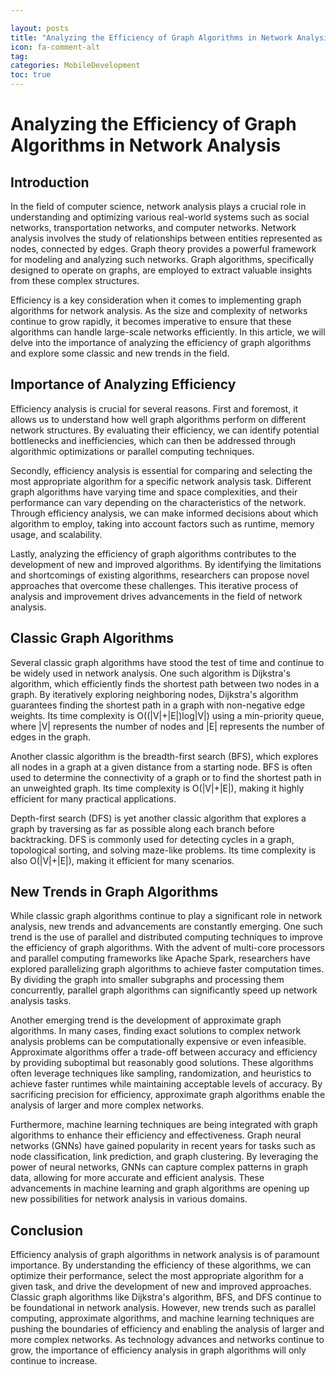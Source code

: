 ```yaml
---

layout: posts
title: "Analyzing the Efficiency of Graph Algorithms in Network Analysis"
icon: fa-comment-alt
tag:      
categories: MobileDevelopment
toc: true
---
```




# Analyzing the Efficiency of Graph Algorithms in Network Analysis

## Introduction

In the field of computer science, network analysis plays a crucial role in understanding and optimizing various real-world systems such as social networks, transportation networks, and computer networks. Network analysis involves the study of relationships between entities represented as nodes, connected by edges. Graph theory provides a powerful framework for modeling and analyzing such networks. Graph algorithms, specifically designed to operate on graphs, are employed to extract valuable insights from these complex structures.

Efficiency is a key consideration when it comes to implementing graph algorithms for network analysis. As the size and complexity of networks continue to grow rapidly, it becomes imperative to ensure that these algorithms can handle large-scale networks efficiently. In this article, we will delve into the importance of analyzing the efficiency of graph algorithms and explore some classic and new trends in the field.

## Importance of Analyzing Efficiency

Efficiency analysis is crucial for several reasons. First and foremost, it allows us to understand how well graph algorithms perform on different network structures. By evaluating their efficiency, we can identify potential bottlenecks and inefficiencies, which can then be addressed through algorithmic optimizations or parallel computing techniques.

Secondly, efficiency analysis is essential for comparing and selecting the most appropriate algorithm for a specific network analysis task. Different graph algorithms have varying time and space complexities, and their performance can vary depending on the characteristics of the network. Through efficiency analysis, we can make informed decisions about which algorithm to employ, taking into account factors such as runtime, memory usage, and scalability.

Lastly, analyzing the efficiency of graph algorithms contributes to the development of new and improved algorithms. By identifying the limitations and shortcomings of existing algorithms, researchers can propose novel approaches that overcome these challenges. This iterative process of analysis and improvement drives advancements in the field of network analysis.

## Classic Graph Algorithms

Several classic graph algorithms have stood the test of time and continue to be widely used in network analysis. One such algorithm is Dijkstra's algorithm, which efficiently finds the shortest path between two nodes in a graph. By iteratively exploring neighboring nodes, Dijkstra's algorithm guarantees finding the shortest path in a graph with non-negative edge weights. Its time complexity is O((|V|+|E|)log|V|) using a min-priority queue, where |V| represents the number of nodes and |E| represents the number of edges in the graph.

Another classic algorithm is the breadth-first search (BFS), which explores all nodes in a graph at a given distance from a starting node. BFS is often used to determine the connectivity of a graph or to find the shortest path in an unweighted graph. Its time complexity is O(|V|+|E|), making it highly efficient for many practical applications.

Depth-first search (DFS) is yet another classic algorithm that explores a graph by traversing as far as possible along each branch before backtracking. DFS is commonly used for detecting cycles in a graph, topological sorting, and solving maze-like problems. Its time complexity is also O(|V|+|E|), making it efficient for many scenarios.

## New Trends in Graph Algorithms

While classic graph algorithms continue to play a significant role in network analysis, new trends and advancements are constantly emerging. One such trend is the use of parallel and distributed computing techniques to improve the efficiency of graph algorithms. With the advent of multi-core processors and parallel computing frameworks like Apache Spark, researchers have explored parallelizing graph algorithms to achieve faster computation times. By dividing the graph into smaller subgraphs and processing them concurrently, parallel graph algorithms can significantly speed up network analysis tasks.

Another emerging trend is the development of approximate graph algorithms. In many cases, finding exact solutions to complex network analysis problems can be computationally expensive or even infeasible. Approximate algorithms offer a trade-off between accuracy and efficiency by providing suboptimal but reasonably good solutions. These algorithms often leverage techniques like sampling, randomization, and heuristics to achieve faster runtimes while maintaining acceptable levels of accuracy. By sacrificing precision for efficiency, approximate graph algorithms enable the analysis of larger and more complex networks.

Furthermore, machine learning techniques are being integrated with graph algorithms to enhance their efficiency and effectiveness. Graph neural networks (GNNs) have gained popularity in recent years for tasks such as node classification, link prediction, and graph clustering. By leveraging the power of neural networks, GNNs can capture complex patterns in graph data, allowing for more accurate and efficient analysis. These advancements in machine learning and graph algorithms are opening up new possibilities for network analysis in various domains.

## Conclusion

Efficiency analysis of graph algorithms in network analysis is of paramount importance. By understanding the efficiency of these algorithms, we can optimize their performance, select the most appropriate algorithm for a given task, and drive the development of new and improved approaches. Classic graph algorithms like Dijkstra's algorithm, BFS, and DFS continue to be foundational in network analysis. However, new trends such as parallel computing, approximate algorithms, and machine learning techniques are pushing the boundaries of efficiency and enabling the analysis of larger and more complex networks. As technology advances and networks continue to grow, the importance of efficiency analysis in graph algorithms will only continue to increase.